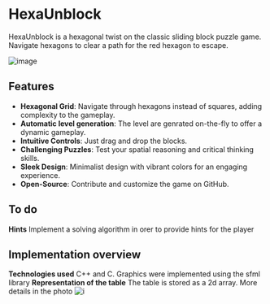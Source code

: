 # HexaUnblock

HexaUnblock is a hexagonal twist on the classic sliding block puzzle game. Navigate hexagons to clear a path for the red hexagon to escape.

![image](https://github.com/ciaLegenda/hex/assets/82731283/2e03d69c-35dc-48cf-9f48-0925f9ed1251)

## Features

- **Hexagonal Grid**: Navigate through hexagons instead of squares, adding complexity to the gameplay.
- **Automatic level generation**: The level are genrated on-the-fly to offer a dynamic gameplay.
- **Intuitive Controls**: Just drag and drop the blocks.
- **Challenging Puzzles**: Test your spatial reasoning and critical thinking skills.
- **Sleek Design**: Minimalist design with vibrant colors for an engaging experience.
- **Open-Source**: Contribute and customize the game on GitHub.

## To do

**Hints** Implement a solving algorithm in orer to provide hints for the player

## Implementation overview

**Technologies used** C++ and C. Graphics were implemented using the sfml library
**Representation of the table**
The table is stored as a 2d array. More details in the photo
![i](https://github.com/ciaLegenda/hex/assets/82731283/602153c5-6995-4d94-9b25-9c691a488b9a)

